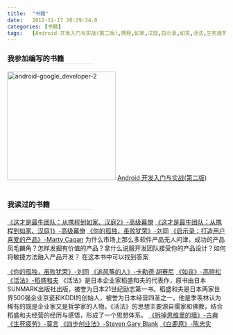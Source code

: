 ```yaml
---
title:	"书籍"
date:	2012-11-17 20:29:34.0
categories:	[书籍]
tags:	[Android 开发入门与实战(第二版),携程,如家,汉庭,启示录,如丧,活法,生死疲劳,白鹿原]
---
```


<style type="text/css" media="screen"><!--
blockquote{border:1px dotted #E7E7E7; background:#F4F4F4; padding:1em 1em 0; margin:0 14px 14px} h3{border-bottom:2px solid #EEE;width:200px}
--></style>
<h3><b>我参加编写的书籍</b></h3>
<div>
<img src="http://www.krislq.com/wp-content/uploads/2012/11/android-google_developer-2.jpg" alt="android-google_developer-2" width="250" height="250" class="alignnone size-full wp-image-767" />
<a href="http://product.dangdang.com/23256130.html#ddclick?act=click&pos=23256130_0_1_q&cat=&key=android%BF%AA%B7%A2%C8%EB%C3%C5%D3%EB%CA%B5%D5%BD%B5%DA2%B0%E6&qinfo=4_1_48&pinfo=&minfo=&ninfo=&custid=&permid=20140524194214109117417768180373675&ref=http%3A%2F%2Fv.dangdang.com%2F%3F_ddclickunion%3DP-295132-81447_64_0__1%7Cad_type%3D0%7Csys_id%3D1&rcount=&type=&t=1402976074000" title="Android 开发入门与实战(第二版)" target="_blank">Android 开发入门与实战(第二版)</a>
</div>
<!--more-->
<br/>
<h3><b>我读过的书籍</b></h3>

<a href="http://baike.baidu.com/view/3213994.htm" title="《这才是最牛团队：从携程到如家、汉庭2》-百科" target="_blank">《这才是最牛团队：从携程到如家、汉庭2》-高级幕僚</a>
<a href="http://baike.baidu.com/view/3213994.htm" title="《这才是最牛团队：从携程到如家、汉庭1》-百科" target="_blank">《这才是最牛团队：从携程到如家、汉庭1》-高级幕僚</a>
<a href="http://baike.baidu.com/view/13440710.htm" title="《你的孤独，虽败犹荣》-百科" target="_blank">《你的孤独，虽败犹荣》-刘同</a>
<a href="http://baike.baidu.com/view/5680378.htm" title="《启示录》-百科" target="_blank">《启示录：打造用户喜爱的产品》-Marty Cagan</a>
为什么市场上那么多软件产品无人问津，成功的产品凤毛麟角？怎样发掘有价值的产品？拿什么说服开发团队接受你的产品设计？如何将敏捷方法融入产品开发？
在这本书中可以找到答案

<a href="http://baike.baidu.com/view/13440710.htm" title="《你的孤独，虽败犹荣》-百科" target="_blank">《你的孤独，虽败犹荣》-刘同</a>
<a href="http://baike.baidu.com/subview/332602/5814440.htm" title="《追风筝的人》-百科" target="_blank">《追风筝的人》-卡勒德·胡赛尼</a>
<a href="http://baike.baidu.com/view/8407341.htm" title="《如丧》-百科" target="_blank">《如丧》-高晓松</a>
<a href="http://baike.baidu.com/subview/1892988/11002040.htm" title="《活法》-百科" target="_blank">《活法》-稻盛和夫</a>
《活法》是日本企业家稻盛和夫的代表作，原书由日本SUNMARK出版社出版，被誉为日本21世纪励志第一书。稻盛和夫是日本两家世界500强企业京瓷和KDDI的创始人，被誉为日本经营四圣之一，他是季羡林认为稀有的既是企业家又是哲学家的人物。《活法》的思想主要源自儒家和佛教，结合稻盛和夫经营的经历与感悟，形成了一个思想体系。
<a href="http://baike.baidu.com/view/4352509.htm" title="《拆掉思维里的墙》-百科" target="_blank">《拆掉思维里的墙》-古典</a>
<a href="http://baike.baidu.com/subview/352934/9672193.htm" title="《生死疲劳》-百科" target="_blank">《生死疲劳》-莫言</a>
<a href="http://baike.baidu.com/view/9149637.htm" title="《四步创业法》-百科" target="_blank">《四步创业法》-Steven Gary Blank</a>
<a href="http://baike.baidu.com/subview/120582/4966270.htm" title="《白鹿原》-百科" target="_blank">《白鹿原》-陈忠实</a>
